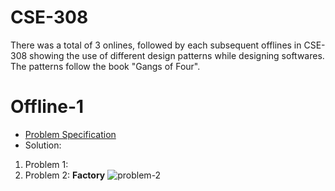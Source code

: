 # CSE-308
There was a total of 3 onlines, followed by each subsequent offlines in CSE-308 showing the use of different design patterns while designing softwares. The patterns follow the book "Gangs of Four".

# Offline-1
* [Problem Specification](https://github.com/MubasshiraMusarrat/CSE-308/blob/main/Creational%20Pattern/Offline-1/Assingment%201.pdf)
* Solution: 
1. Problem 1:
2. Problem 2: **Factory**
![problem-2](https://user-images.githubusercontent.com/87219536/223746079-c42ee437-4458-4732-9877-6fba17e679b7.jpg)


